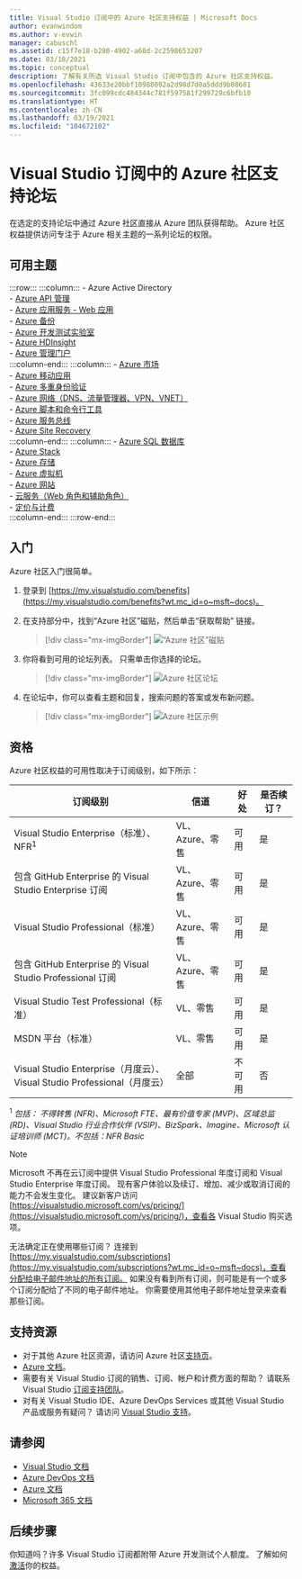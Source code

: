 ```yaml
---
title: Visual Studio 订阅中的 Azure 社区支持权益 | Microsoft Docs
author: evanwindom
ms.author: v-evwin
manager: cabuschl
ms.assetid: c15f7e18-b280-4902-a60d-2c2598653207
ms.date: 03/18/2021
ms.topic: conceptual
description: 了解有关所选 Visual Studio 订阅中包含的 Azure 社区支持权益。
ms.openlocfilehash: 43633e20bbf10988092a2d98d7d0a5ddd9b08601
ms.sourcegitcommit: 3fc099cdc484344c781f597581f299729c6bfb10
ms.translationtype: HT
ms.contentlocale: zh-CN
ms.lasthandoff: 03/19/2021
ms.locfileid: "104672102"
---
```

# <a name="azure-community-support-forum-in-visual-studio-subscriptions"></a>Visual Studio 订阅中的 Azure 社区支持论坛
在选定的支持论坛中通过 Azure 社区直接从 Azure 团队获得帮助。  Azure 社区权益提供访问专注于 Azure 相关主题的一系列论坛的权限。

## <a name="available-topics"></a>可用主题

:::row:::
    :::column:::
        - Azure Active Directory  
        - [Azure API 管理](https://social.msdn.microsoft.com/Forums/home?forum=azureapimgmt&filter=alltypes&sort=lastpostdesc)  
        - [Azure 应用服务 - Web 应用](https://social.msdn.microsoft.com/forums/home?forum=windowsazurewebsitespreview&filter=alltypes&sort=lastpostdesc)  
        - [Azure 备份](https://social.msdn.microsoft.com/forums/home?forum=windowsazureonlinebackup&filter=alltypes&sort=lastpostdesc)  
        - [Azure 开发测试实验室](https://social.msdn.microsoft.com/forums/home?forum=AzureDevTestLabs&filter=alltypes&sort=lastpostdesc)  
        - [Azure HDInsight](https://social.msdn.microsoft.com/Forums/azure/home?forum=hdinsight&filter=alltypes&sort=lastpostdesc)  
        - [Azure 管理门户](https://social.msdn.microsoft.com/Forums/home?forum=windowsazuremanagement&filter=alltypes&sort=lastpostdesc)  
    :::column-end:::
    :::column:::
        - [Azure 市场](https://social.msdn.microsoft.com/forums/home?forum=DataMarket&filter=alltypes&sort=lastpostdesc)  
        - [Azure 移动应用](https://social.msdn.microsoft.com/forums/home?forum=azuremobile&filter=alltypes&sort=lastpostdesc)  
        - [Azure 多重身份验证](https://social.msdn.microsoft.com/Forums/azure/home?forum=windowsazureactiveauthentication&filter=alltypes&sort=lastpostdesc)  
        - [Azure 网络（DNS、流量管理器、VPN、VNET）](https://social.msdn.microsoft.com/Forums/home?forum=WAVirtualMachinesVirtualNetwork&filter=alltypes&sort=lastpostdesc)  
        - [Azure 脚本和命令行工具](https://social.msdn.microsoft.com/forums/home?forum=azurescripting&filter=alltypes&sort=lastpostdesc)  
        - [Azure 服务总线](https://social.msdn.microsoft.com/forums/home?forum=servbus&filter=alltypes&sort=lastpostdesc)  
        - [Azure Site Recovery](https://social.msdn.microsoft.com/forums/home?forum=hypervrecovmgr&filter=alltypes&sort=lastpostdesc)  
    :::column-end:::
    :::column:::
        - [Azure SQL 数据库](https://social.msdn.microsoft.com/Forums/home?forum=ssdsgetstarted&filter=alltypes&sort=lastpostdesc)  
        - [Azure Stack](https://social.msdn.microsoft.com/forums/home?forum=AzureStack&filter=alltypes&sort=lastpostdesc)  
        - [Azure 存储](https://social.msdn.microsoft.com/Forums/home?forum=windowsazuredata&filter=alltypes&sort=lastpostdesc)  
        - [Azure 虚拟机](https://social.msdn.microsoft.com/Forums/home?forum=WAVirtualMachinesforWindows&filter=alltypes&sort=lastpostdesc)  
        - [Azure 网站](https://social.msdn.microsoft.com/Forums/home?forum=windowsazurewebsitespreview&filter=alltypes&sort=lastpostdesc)  
        - [云服务（Web 角色和辅助角色）](https://social.msdn.microsoft.com/Forums/home?forum=windowsazuredevelopment&filter=alltypes&sort=lastpostdesc)  
        - [定价与计费](https://social.msdn.microsoft.com/Forums/azure/home?forum=windowsazurepurchasing&filter=alltypes&sort=lastpostdesc)  
    :::column-end:::
:::row-end:::

## <a name="get-started"></a>入门
Azure 社区入门很简单。
1. 登录到 [https://my.visualstudio.com/benefits](https://my.visualstudio.com/benefits?wt.mc_id=o~msft~docs)。

2. 在支持部分中，找到“Azure 社区”磁贴，然后单击“获取帮助”  链接。
    > [!div class="mx-imgBorder"]
    >![“Azure 社区”磁贴](_img/vs-azure-community/vs-azure-community-tile.png "单击“Azure 社区”磁贴上的“获取帮助”按钮即可开始使用。")

3. 你将看到可用的论坛列表。  只需单击你选择的论坛。
    > [!div class="mx-imgBorder"]
    > ![Azure 社区论坛](_img/vs-azure-community/vs-azure-community-forums.png "在“Azure 社区支持”页上，选择你所选的论坛。")

4. 在论坛中，你可以查看主题和回复，搜索问题的答案或发布新问题。
    > [!div class="mx-imgBorder"]
    > ![Azure 社区示例](_img/vs-azure-community/vs-azure-community-example.png "在论坛中，可以查看主题、搜索答案或发布新问题。")

## <a name="eligibility"></a>资格
Azure 社区权益的可用性取决于订阅级别，如下所示：

|                                          订阅级别                                           |     信道      |    好处    | 是否续订？ |
|-------------------------------------------------------------------------------------------------------|-------------------|---------------|------------|
|                           Visual Studio Enterprise（标准）、NFR<sup>1</sup>                            | VL、Azure、零售 |   可用    |    是     |
|                           包含 GitHub Enterprise 的 Visual Studio Enterprise 订阅                           | VL、Azure、零售 |   可用    |    是     |
|                          Visual Studio Professional（标准）                          | VL、Azure、零售 |   可用    |    是     |
|                          包含 GitHub Enterprise 的 Visual Studio Professional 订阅                          | VL、Azure、零售 |   可用    |    是     |
|                              Visual Studio Test Professional（标准）                               |    VL、零售     |   可用    |    是     |
|                                       MSDN 平台（标准）                                       |    VL、零售     |   可用    |    是     |
| Visual Studio Enterprise（月度云）、Visual Studio Professional（月度云）|        全部        | 不可用 |     否     |

<sup>1</sup>  *包括：  不得转售 (NFR)、Microsoft FTE、最有价值专家 (MVP)、区域总监 (RD)、Visual Studio 行业合作伙伴 (VSIP)、BizSpark、Imagine、Microsoft 认证培训师 (MCT)。不包括：NFR Basic*

> [!NOTE]
> Microsoft 不再在云订阅中提供 Visual Studio Professional 年度订阅和 Visual Studio Enterprise 年度订阅。 现有客户体验以及续订、增加、减少或取消订阅的能力不会发生变化。 建议新客户访问 [https://visualstudio.microsoft.com/vs/pricing/](https://visualstudio.microsoft.com/vs/pricing/)，查看各 Visual Studio 购买选项。

无法确定正在使用哪些订阅？  连接到 [https://my.visualstudio.com/subscriptions](https://my.visualstudio.com/subscriptions?wt.mc_id=o~msft~docs)，查看分配给电子邮件地址的所有订阅。 如果没有看到所有订阅，则可能是有一个或多个订阅分配给了不同的电子邮件地址。  你需要使用其他电子邮件地址登录来查看那些订阅。

## <a name="support-resources"></a>支持资源
- 对于其他 Azure 社区资源，请访问 Azure 社区[支持页](https://azure.microsoft.com/support/forums/)。
- [Azure 文档](/azure/)。
- 需要有关 Visual Studio 订阅的销售、订阅、帐户和计费方面的帮助？  请联系 Visual Studio [订阅支持团队](https://aka.ms/vssubscriberhelp)。
- 对有关 Visual Studio IDE、Azure DevOps Services 或其他 Visual Studio 产品或服务有疑问？  请访问 [Visual Studio 支持](https://visualstudio.microsoft.com/support/)。

## <a name="see-also"></a>请参阅
- [Visual Studio 文档](/visualstudio/)
- [Azure DevOps 文档](/azure/devops/)
- [Azure 文档](/azure/)
- [Microsoft 365 文档](/microsoft-365/)

## <a name="next-steps"></a>后续步骤
你知道吗？许多 Visual Studio 订阅都附带 Azure 开发测试个人额度。  了解如何[激活](vs-azure.md)你的权益。